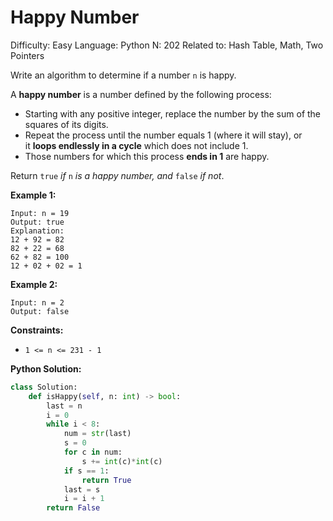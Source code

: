 # Happy Number

Difficulty: Easy
Language: Python
N: 202
Related to: Hash Table, Math, Two Pointers

Write an algorithm to determine if a number `n` is happy.

A **happy number** is a number defined by the following process:

- Starting with any positive integer, replace the number by the sum of the squares of its digits.
- Repeat the process until the number equals 1 (where it will stay), or it **loops endlessly in a cycle** which does not include 1.
- Those numbers for which this process **ends in 1** are happy.

Return `true` *if* `n` *is a happy number, and* `false` *if not*.

**Example 1:**

```
Input: n = 19
Output: true
Explanation:
12 + 92 = 82
82 + 22 = 68
62 + 82 = 100
12 + 02 + 02 = 1

```

**Example 2:**

```
Input: n = 2
Output: false

```

**Constraints:**

- `1 <= n <= 231 - 1`

**Python Solution:**

```python
class Solution:
    def isHappy(self, n: int) -> bool:
        last = n
        i = 0
        while i < 8:
            num = str(last)
            s = 0
            for c in num:
                s += int(c)*int(c)
            if s == 1:
                return True
            last = s
            i = i + 1
        return False
```
